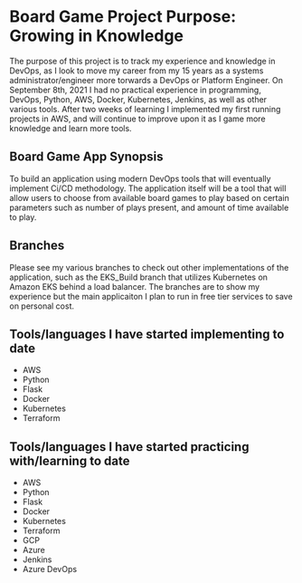 # Board Game Project Purpose: Growing in Knowledge

The purpose of this project is to track my experience and knowledge in DevOps, as I look to move my career from my 15 years as a systems administrator/engineer more torwards a DevOps or Platform Engineer.  On September 8th, 2021 I had no practical experience in programming, DevOps, Python, AWS, Docker, Kubernetes, Jenkins, as well as other various tools.  After two weeks of learning I implemented my first running projects in AWS, and will continue to improve upon it as I game more knowledge and learn more tools.

## Board Game App Synopsis

To build an application using modern DevOps tools that will eventually implement Ci/CD methodology.  The application itself will be a tool that will allow users to choose from available board games to play based on certain parameters such as number of plays present, and amount of time available to play.

## Branches

Please see my various branches to check out other implementations of the application, such as the EKS_Build branch that utilizes Kubernetes on Amazon EKS behind a load balancer.  The branches are to show my experience but the main applicaiton I plan to run in free tier services to save on personal cost.

## Tools/languages I have started implementing to date

- AWS
- Python
- Flask
- Docker
- Kubernetes
- Terraform

## Tools/languages I have started practicing with/learning to date

- AWS
- Python
- Flask
- Docker
- Kubernetes
- Terraform
- GCP
- Azure
- Jenkins
- Azure DevOps
